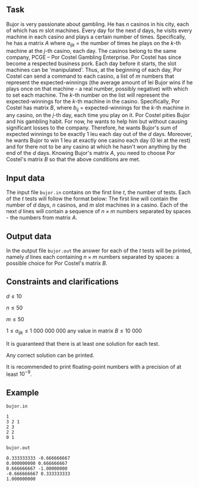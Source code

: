 ## Task

Bujor is very passionate about gambling. He has $n$ casinos in his city, each of which has $m$ slot machines. Every day for the next $d$ days, he visits every machine in each casino and plays a certain number of times. Specifically, he has a matrix $A$ where $a_{ijk}$ = the number of times he plays on the $k$-th machine at the $j$-th casino, each day. The casinos belong to the same company, PCGE – Por Costel Gambling Enterprise. Por Costel has since become a respected business pork. Each day before it starts, the slot machines can be 'manipulated'. Thus, at the beginning of each day, Por Costel can send a command to each casino, a list of $m$ numbers that represent the expected-winnings (the average amount of lei Bujor wins if he plays once on that machine - a real number, possibly negative) with which to set each machine. The $k$-th number on the list will represent the expected-winnings for the $k$-th machine in the casino. Specifically, Por Costel has matrix $B$, where $b_{ij}$ = expected-winnings for the $k$-th machine in any casino, on the $j$-th day, each time you play on it. Por Costel pities Bujor and his gambling habit. For now, he wants to help him but without causing significant losses to the company. Therefore, he wants Bujor's sum of expected winnings to be exactly 1 leu each day out of the $d$ days. Moreover, he wants Bujor to win 1 leu at exactly one casino each day (0 lei at the rest) and for there not to be any casino at which he hasn't won anything by the end of the $d$ days. Knowing Bujor's matrix $A$, you need to choose Por Costel's matrix $B$ so that the above conditions are met.

## Input data

The input file `bujor.in` contains on the first line $t$, the number of tests. Each of the $t$ tests will follow the format below: The first line will contain the number of $d$ days, $n$ casinos, and $m$ slot machines in a casino. Each of the next $d$ lines will contain a sequence of $n \times m$ numbers separated by spaces - the numbers from matrix $A$.

## Output data

In the output file `bujor.out` the answer for each of the $t$ tests will be printed, namely $d$ lines each containing $n \times m$ numbers separated by spaces: a possible choice for Por Costel's matrix $B$.

## Constraints and clarifications

$d \leq 10$

$n \leq 50$

$m \leq 50$

$1 \leq a_{ijk} \leq 1\ 000\ 000\ 000$ any value in matrix $B \leq 10\ 000$

It is guaranteed that there is at least one solution for each test.

Any correct solution can be printed.

It is recommended to print floating-point numbers with a precision of at least $10^{-9}$.

## Example

`bujor.in`

```
1
3 2 1
2 3
2 2
0 1
```

`bujor.out`

```
0.333333333 -0.666666667
0.000000000 0.666666667
0.666666667 -1.00000000
-0.666666667 0.333333333
1.000000000
```